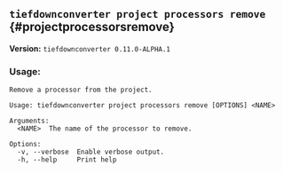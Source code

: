 ## `tiefdownconverter project processors remove` {#projectprocessorsremove}

**Version:** `tiefdownconverter 0.11.0-ALPHA.1`

### Usage:
```
Remove a processor from the project.

Usage: tiefdownconverter project processors remove [OPTIONS] <NAME>

Arguments:
  <NAME>  The name of the processor to remove.

Options:
  -v, --verbose  Enable verbose output.
  -h, --help     Print help
```

